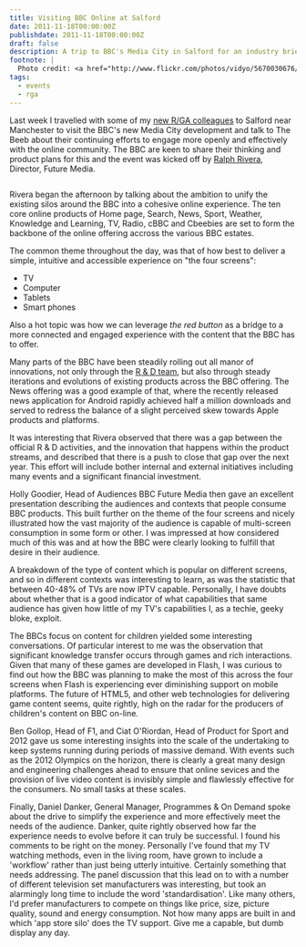 ```yaml
---
title: Visiting BBC Online at Salford
date: 2011-11-18T00:00:00Z
publishdate: 2011-11-18T00:00:00Z
draft: false
description: A trip to BBC's Media City in Salford for an industry briefing
footnote: |
  Photo credit: <a href="http://www.flickr.com/photos/vidyo/5670030676/">Ray Morris</a>
tags:
  - events
  - rga
---
```


Last week I travelled with some of my <a href="/blog/joining-rga.html">new R/GA colleagues</a> to Salford near Manchester to visit the BBC's new Media City development and talk to The Beeb about their continuing efforts to engage more openly and effectively with the online community. The BBC are keen to share their thinking and product plans for this and the event was kicked off by <a href="http://www.bbc.co.uk/blogs/bbcinternet/ralph_rivera/">Ralph Rivera</a>, Director, Future Media.

<img src="/images/fmedia_city.jpg" alt="">
<!--more-->


<p>
    Rivera began the afternoon by talking about the ambition to unify the existing silos around the BBC into a cohesive online experience. The ten core online products of Home page, Search, News, Sport, Weather, Knowledge and Learning, TV, Radio, cBBC and Cbeebies are set to form the backbone of the online offering accross the various BBC estates.
</p>
<p>
    The common theme throughout the day, was that of how best to deliver a simple, intuitive and accessible experience on "the four screens":
</p>
<ul>
    <li>TV</li>
    <li>Computer</li>
    <li>Tablets</li>
    <li>Smart phones</li>
</ul>
<p>
    Also a hot topic was how we can leverage <i>the red button</i> as a bridge to a more connected and engaged experience with the content that the BBC has to offer.
</p>
<p>
    Many parts of the BBC have been steadily rolling out all manor of innovations, not only through the <a href="http://www.bbc.co.uk/rd/" title="BBC R &amp; D">R &amp; D team</a>, but also through steady iterations and evolutions of existing products across the BBC offering.  The News offering was a good example of that, where the recently released news application for Android rapidly achieved half a million downloads and served to redress the balance of a slight perceived skew towards Apple products and platforms.
</p>
<p>
    It was interesting that Rivera observed that there was a gap between the official R &amp; D activities, and the innovation that happens within the product streams, and described that there is a push to close that gap over the next year. This effort will include bother internal and external initiatives including many events and a significant financial investment.
</p>

<p>
    Holly Goodier, Head of Audiences BBC Future Media then gave an excellent presentation describing the audiences and contexts that people consume BBC products. This built further on the theme of the four screens and nicely illustrated how the vast majority of the audience is capable of multi-screen consumption in some form or other. I was impressed at how considered much of this was and at how the BBC were clearly looking to fulfill that desire in their audience.
</p>
<p>
    A breakdown of the type of content which is popular on different screens, and so in different contexts was interesting to learn, as was the statistic that between 40-48% of TVs are now IPTV capable. Personally, I have doubts about whether that is a good indicator of what capabilities that same audience has given how little of my TV's capabilities I, as a techie, geeky bloke, exploit.
</p>
<p>
    The BBCs focus on content for children yielded some interesting conversations. Of particular interest to me was the observation that significant knowledge transfer occurs through games and rich interactions. Given that many of these games are developed in Flash, I was curious to find out how the BBC was planning to make the most of this across the four screens when Flash is experiencing ever diminishing support on mobile platforms.  The future of HTML5, and other web technologies for delivering game content seems, quite rightly, high on the radar for the producers of children's content on BBC on-line.
</p>
<p>
    Ben Gollop, Head of F1, and Ciat O'Riordan, Head of Product for Sport and 2012 gave us some interesting insights into the scale of the undertaking to keep systems running during periods of massive demand. With events such as the 2012 Olympics on the horizon, there is clearly a great many design and engineering challenges ahead to ensure that online sevices and the provision of live video content is invisibly simple and flawlessly effective for the consumers. No small tasks at these scales.
</p>
<p>
    Finally, Daniel Danker, General Manager, Programmes &amp; On Demand spoke about the drive to simplify the experience and more effectively meet the needs of the audience. Danker, quite rightly observed how far the experience needs to evolve before it can truly be successful.  I found his comments to be right on the money. Personally I've found that my TV watching methods, even in the living room, have grown to include a 'workflow' rather than just being utterly intuitive. Certainly something that needs addressing.  The panel discussion that this lead on to with a number of different television set manufacturers was interesting, but took an alarmingly long time to include the word 'standardisation'.  Like many others, I'd prefer manufacturers to compete on things like price, size, picture quality, sound and energy consumption. Not how many apps are built in and which 'app store silo' does the TV support.  Give me a capable, but dumb display any day.
</p>
